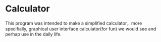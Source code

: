 # Calculator
This program was intended to make a simplified calculator，more
specifially, graphical user interface calculator(for fun) we would see
and perhap use in the daily life. 

